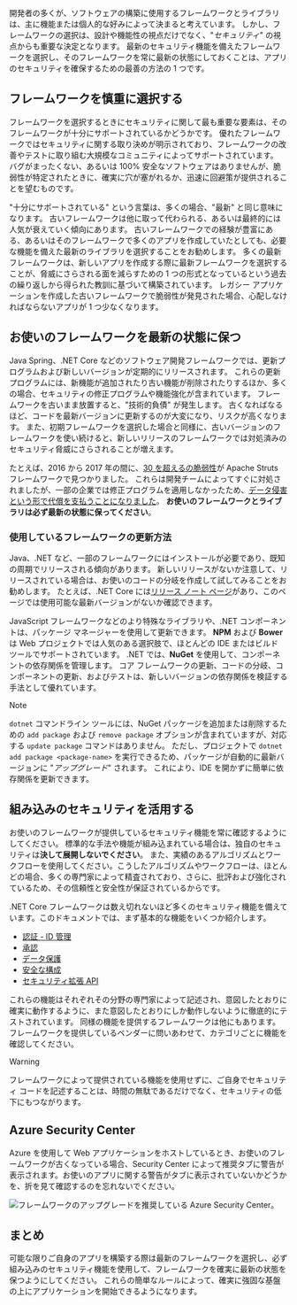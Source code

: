開発者の多くが、ソフトウェアの構築に使用するフレームワークとライブラリは、主に機能または個人的な好みによって決まると考えています。 しかし、フレームワークの選択は、設計や機能性の視点だけでなく、"_セキュリティ_" の視点からも重要な決定となります。 最新のセキュリティ機能を備えたフレームワークを選択し、そのフレームワークを常に最新の状態にしておくことは、アプリのセキュリティを確保するための最善の方法の 1 つです。

## <a name="choose-your-framework-carefully"></a>フレームワークを慎重に選択する

フレームワークを選択するときにセキュリティに関して最も重要な要素は、そのフレームワークが十分にサポートされているかどうかです。 優れたフレームワークではセキュリティに関する取り決めが明示されており、フレームワークの改善やテストに取り組む大規模なコミュニティによってサポートされています。 バグがまったくない、あるいは 100% 安全なソフトウェアはありませんが、脆弱性が特定されたときに、確実に穴が塞がれるか、迅速に回避策が提供されることを望むものです。

"十分にサポートされている" という言葉は、多くの場合、"最新" と同じ意味になります。 古いフレームワークは他に取って代わられる、あるいは最終的には人気が衰えていく傾向にあります。 古いフレームワークでの経験が豊富にある、あるいはそのフレームワークで多くのアプリを作成していたとしても、必要な機能を備えた最新のライブラリを選択することをお勧めします。 多くの最新フレームワークは、新しいアプリを作成する際に最新フレームワークを選択することが、脅威にさらされる面を減らすための 1 つの形式となっているという過去の繰り返しから得られた教訓に基づいて構築されています。 レガシー アプリケーションを作成した古いフレームワークで脆弱性が発見された場合、心配しなければならないアプリが 1 つ少なくなります。

<!-- TODO: add link; Should we be pointing to other modules? -->
<!--
For more information on secure design and reducing threat surface, please see [Design For Security in Azure](../../design-for-security-in-azure/index.yml).
-->

## <a name="keep-your-framework-updated"></a>お使いのフレームワークを最新の状態に保つ

Java Spring、.NET Core などのソフトウェア開発フレームワークでは、更新プログラムおよび新しいバージョンが定期的にリリースされます。 これらの更新プログラムには、新機能が追加されたり古い機能が削除されたりするほか、多くの場合、セキュリティの修正プログラムや機能強化が含まれています。 フレームワークを古いまま放置すると、"技術的負債" が発生します。 古くなればなるほど、コードを最新バージョンに更新するのが大変になり、リスクが高くなります。 また、初期フレームワークを選択した場合と同様に、古いバージョンのフレームワークを使い続けると、新しいリリースのフレームワークでは対処済みのセキュリティ脅威にさらされることが増えます。

たとえば、2016 から 2017 年の間に、[30 を超えるの脆弱性](https://www.cvedetails.com/product/6117/Apache-Struts.html?vendor_id=45)が Apache Struts フレームワークで見つかりました。 これらは開発チームによってすぐに対処されましたが、一部の企業では修正プログラムを適用しなかったため、[データ侵害という形で代償を支払うことになりました](https://www.zdnet.com/article/equifax-confirms-apache-struts-flaw-it-failed-to-patch-was-to-blame-for-data-breach/)。 **お使いのフレームワークとライブラリは必ず最新の状態に保ってください**。

### <a name="how-do-i-update-my-framework"></a>使用しているフレームワークの更新方法

Java、.NET など、一部のフレームワークにはインストールが必要であり、既知の周期でリリースされる傾向があります。 新しいリリースがないか注意して、リリースされている場合は、お使いのコードの分岐を作成して試してみることをお勧めします。 たとえば、.NET Core には[リリース ノート ページ](https://github.com/dotnet/core/tree/master/release-notes)があり、このページでは使用可能な最新バージョンがないか確認できます。

JavaScript フレームワークなどのより特殊なライブラリや、.NET コンポーネントは、パッケージ マネージャーを使用して更新できます。 **NPM** および **Bower** は Web プロジェクトでは人気のある選択肢で、ほとんどの IDE またはビルド ツールでサポートされています。 .NET では、**NuGet** を使用して、コンポーネントの依存関係を管理します。 コア フレームワークの更新、コードの分岐、コンポーネントの更新、およびテストは、新しいバージョンの依存関係を検証する手法として優れています。

> [!NOTE]
> `dotnet` コマンドライン ツールには、NuGet パッケージを追加または削除するための `add package` および `remove package` オプションが含まれていますが、対応する `update package` コマンドはありません。 ただし、プロジェクトで `dotnet add package <package-name>` を実行できるため、パッケージが自動的に最新バージョンに "_アップグレード_" されます。 これにより、IDE を開かずに簡単に依存関係を更新できます。

## <a name="take-advantage-of-built-in-security"></a>組み込みのセキュリティを活用する

お使いのフレームワークが提供しているセキュリティ機能を常に確認するようにしてください。 標準的な手法や機能が組み込まれている場合は、独自のセキュリティは**決して展開しないでください**。 また、実績のあるアルゴリズムとワークフローを使用してください。こうしたアルゴリズムやワークフローは、ほとんどの場合、多くの専門家によって精査されており、さらに、批評および強化されているため、その信頼性と安全性が保証されているからです。

.NET Core フレームワークは数え切れないほど多くのセキュリティ機能を備えています。このドキュメントでは、まず基本的な機能をいくつか紹介します。
* [認証 - ID 管理](https://docs.microsoft.com/en-us/aspnet/core/security/authentication/index?view=aspnetcore-2.1)
* [承認](https://docs.microsoft.com/en-us/aspnet/core/security/authorization/index?view=aspnetcore-2.1)
* [データ保護](https://docs.microsoft.com/en-us/aspnet/core/security/data-protection/index?view=aspnetcore-2.1)
* [安全な構成](https://docs.microsoft.com/en-us/aspnet/core/security/data-protection/configuration/index?view=aspnetcore-2.1)
* [セキュリティ拡張 API](https://docs.microsoft.com/en-us/aspnet/core/security/data-protection/extensibility/index?view=aspnetcore-2.1)

これらの機能はそれぞれその分野の専門家によって記述され、意図したとおりに確実に動作するように、また意図したとおりにしか動作しないように徹底的にテストされています。 同様の機能を提供するフレームワークは他にもあります。フレームワークを提供しているベンダーに問いあわせて、カテゴリごとに機能を確認してください。

> [!WARNING]
> フレームワークによって提供されている機能を使用せずに、ご自身でセキュリティ コードを記述することは、時間の無駄であるだけでなく、セキュリティの低下にもつながります。


## <a name="azure-security-center"></a>Azure Security Center

Azure を使用して Web アプリケーションをホストしているとき、お使いのフレームワークが古くなっている場合、Security Center によって推奨タブに警告が表示されます。お使いのアプリに関する警告がタブに表示されていないかどうかを、折を見て確認するのを忘れないでください。

![フレームワークのアップグレードを推奨している Azure Security Center。](../media-draft/ASCFramework.png)


## <a name="summary"></a>まとめ

可能な限りご自身のアプリを構築する際は最新のフレームワークを選択し、必ず組み込みのセキュリティ機能を使用して、フレームワークを確実に最新の状態を保つようにしてください。 これらの簡単なルールによって、確実に強固な基盤の上にアプリケーションを開始できるようになります。
